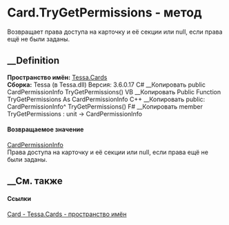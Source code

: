 # Card.TryGetPermissions - метод
Возвращает права доступа на карточку и её секции или null, если права ещё не
были заданы.
## __Definition
 **Пространство имён:** [Tessa.Cards](N_Tessa_Cards.htm)  
 **Сборка:** Tessa (в Tessa.dll) Версия: 3.6.0.17
C# __Копировать
     public CardPermissionInfo TryGetPermissions()
VB __Копировать
     Public Function TryGetPermissions As CardPermissionInfo
C++ __Копировать
     public:
    CardPermissionInfo^ TryGetPermissions()
F# __Копировать
     member TryGetPermissions : unit -> CardPermissionInfo 
#### Возвращаемое значение
[CardPermissionInfo](T_Tessa_Cards_CardPermissionInfo.htm)  
Права доступа на карточку и её секции или null, если права ещё не были заданы.
## __См. также
#### Ссылки
[Card - ](T_Tessa_Cards_Card.htm)
[Tessa.Cards - пространство имён](N_Tessa_Cards.htm)
